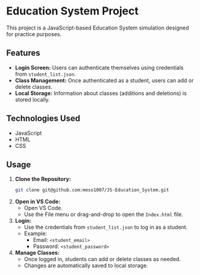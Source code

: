 # Education System Project

This project is a JavaScript-based Education System simulation designed for practice purposes.

## Features

- **Login Screen:** Users can authenticate themselves using credentials from `student_list.json`.
- **Class Management:** Once authenticated as a student, users can add or delete classes.
- **Local Storage:** Information about classes (additions and deletions) is stored locally.

## Technologies Used

- JavaScript
- HTML
- CSS

## Usage

1. **Clone the Repository:**
   ```bash
   git clone git@github.com:meso1007/JS-Education_System.git
   ```
2. **Open in VS Code:**
   - Open VS Code.
   - Use the File menu or drag-and-drop to open the `Index.html` file.
3. **Login:**
   - Use the credentials from `student_list.json` to log in as a student.
   - Example:
     - Email: `<student_email>`
     - Password: `<student_password>`
4. **Manage Classes:**
   - Once logged in, students can add or delete classes as needed.
   - Changes are automatically saved to local storage.

